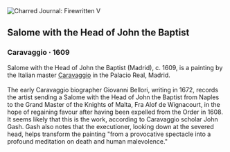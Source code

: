 <div class="artwork-of-the-day">
  <div class="container">
    <div class="img-wrapper">
      <img
        src="https://uploads0.wikiart.org/00340/images/caravaggio/salome-with-the-head-of-john-the-baptist-1607.jpg!Large.jpg"
        alt="Charred Journal: Firewritten V" />
    </div>
    <div class="artwork-detail">
      <div class="artwork-origin"> 
        <h2 class="artwork-name">Salome with the Head of John the Baptist</h2>
        <h3 class="artist">
          Caravaggio
                    ·  1609
        </h3>
      </div>
      <p class="description">
        <span class="artwork-description-text ng-binding" ng-bind-html="viewModel.ArtworkOfTheDay.Description | unsafe">Salome with the Head of John the Baptist (Madrid), c. 1609, is a painting by the Italian master <a target="_blank" href="/en/caravaggio">Caravaggio</a> in the Palacio Real, Madrid.
<br>
<br>The early Caravaggio biographer Giovanni Bellori, writing in 1672, records the artist sending a Salome with the Head of John the Baptist from Naples to the Grand Master of the Knights of Malta, Fra Alof de Wignacourt, in the hope of regaining favour after having been expelled from the Order in 1608. It seems likely that this is the work, according to Caravaggio scholar John Gash. Gash also notes that the executioner, looking down at the severed head, helps transform the painting "from a provocative spectacle into a profound meditation on death and human malevolence."</span>
                        <div class="text-shadow-container" ng-show="showShadow" style=""></div>
      </p>
    </div>
  </div>

</div>
